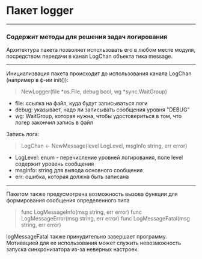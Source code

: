 # Пакет logger

---

### Содержит методы для решения задач логирования

Архитектура пакета позволяет использовать его в любом месте модуля, посредством передачи в
канал LogChan объекта тика message.

---

Инициализвация пакета происходит до использования канала LogChan (например в ф-ии init()):
> NewLogger(file *os.File, debug bool, wg *sync.WaitGroup)

- file: ссылка на файл, куда будут записываться логи
- debug: указывает, надо ли записывать сообщения уровня "DEBUG"
- wg: WaitGroup, которая нужна, чтобы удостовериться в том, что логер закончил запись в файл

Запись лога:
> LogChan <- NewMessage(level LogLevel, msgInfo string, err error)

- LogLevel: enum - перечисление уровней логирования, поле level содержит уровень сообщения
- msgInfo: string для вывода основного сообщения
- err: ошибка, которая должна быть записана

---

Пакетом также предусмотрена возможность вызова функции для формирования сообщения
определенного типа
> func LogMessageInfo(msg string, err error) 
> func LogMessageError(msg string, err error) 
> func LogMessageFatal(msg string, err error) 

logMessageFatal также принудительно завершает программу. Мотивацией для ее использования может
служить невозможность запуска синхронизатора из-за неверных настроек.